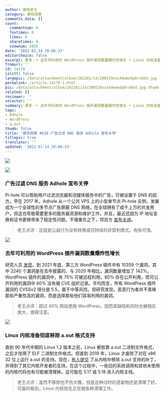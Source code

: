 ```yaml
---
author: 硬核老王
category: 硬核观察
comments_data: []
count:
  commentnum: 0
  favtimes: 0
  likes: 0
  sharetimes: 0
  viewnum: 3855
date: '2022-01-14 20:06:33'
editorchoice: false
excerpt: 更多：• 去年可利用的 WordPress 插件漏洞数量爆炸性增长 • Linux 内核准备彻底移除 a.out 格式支持
fromurl: ''
id: 14179
islctt: false
largepic: /data/attachment/album/202201/14/200529xo144wmedp6rn6bd.jpg
permalink: /article-14179-1.html
pic: /data/attachment/album/202201/14/200529xo144wmedp6rn6bd.jpg.thumb.jpg
related: []
reviewer: ''
selector: ''
summary: 更多：• 去年可利用的 WordPress 插件漏洞数量爆炸性增长 • Linux 内核准备彻底移除 a.out 格式支持
tags:
- Adhole
- WordPress
- a.out
thumb: false
title: '硬核观察 #516 广告过滤 DNS 服务 Adhole 宣布关停'
titlepic: true
translator: ''
updated: '2022-01-14 20:06:33'
---
```


![](/data/attachment/album/202201/14/200529xo144wmedp6rn6bd.jpg)


![](/data/attachment/album/202201/14/200538in9jaaxafjnqqjao.jpg)


### 广告过滤 DNS 服务 Adhole 宣布关停


Pi-hole 可以帮助用户过滤浏览器和流媒体服务中的广告，可被设置于 DNS 的前方。早在 2017 年，Adhole 从一个公共 VPS 上的小型单节点 Pi-hole 实例，发展成为一个全球性的多节点广告屏蔽 DNS 网络，在全球拥有了成千上万的并发用户。但这也导致需要更多的服务器资源和维护工作。并且，最近还因为 IP 地址变换和证书更换带来了稳定性问题。不堪重负之下，项目方 [宣布关闭](https://adhole.org/)。



> 
> 老王点评：这就是公益行为没有转换成可持续的非营利模式。有些可惜。
> 
> 
> 


![](/data/attachment/album/202201/14/200554hd010q1w8fgj0wr3.jpg)


### 去年可利用的 WordPress 插件漏洞数量爆炸性增长


研究人员 [发现](https://threatpost.com/wordpress-bugs-exploded-2021-exploitable/177553/)，到 2021 年底，第三方 WordPress 插件中有 10359 个漏洞，其中 2240 个漏洞是在去年披露的，与 2020 年相比，漏洞数量增加了 142%。WordPress 插件的漏洞中，有 75% 可被远程利用，80% 存在公开利用，而可公开利用的漏洞中 60% 没有被 CVE 组织记录。平均而言，所有 WordPress 插件漏洞的 CVSSv2 得分是 5.5，属于中等风险。但研究发现，恶意行为者并不青睐那些严重性高的漏洞，而是选择那些他们容易利用的漏洞。



> 
> 老王点评：超过 40% 网站使用 WordPress，因而其缺陷和风险也被相应放大，值得注意。
> 
> 
> 


![](/data/attachment/album/202201/14/200616dmx3o3oemkinxefi.jpg)


### Linux 内核准备彻底移除 a.out 格式支持


直到 90 年代中期的 Linux 1.2 版本之前，Linux 都依靠 a.out 二进制文件格式，之后才改用了 ELF 二进制文件格式。但直到 2019 年，Linux 才废除了对在 x86 32 位上运行 a.out 的支持。现在，[有人提交](https://www.phoronix.com/scan.php?page=news_item&px=Linux-Remove-a.out) 了从内核中移除 a.out 支持的补丁，并得到了其它内核开发者的支持。在这个过程中，一些旧的系统调用和其他未使用的内核代码也有可能被清理掉。这可能在 5.17 或 5.18 进入内核主线。



> 
> 老王点评：虽然不移除也不伤大雅，但是这种过时的遗留物还是清理了好。可喜的看到，Linux 内核现在正在做各种清理工作。
> 
> 
>